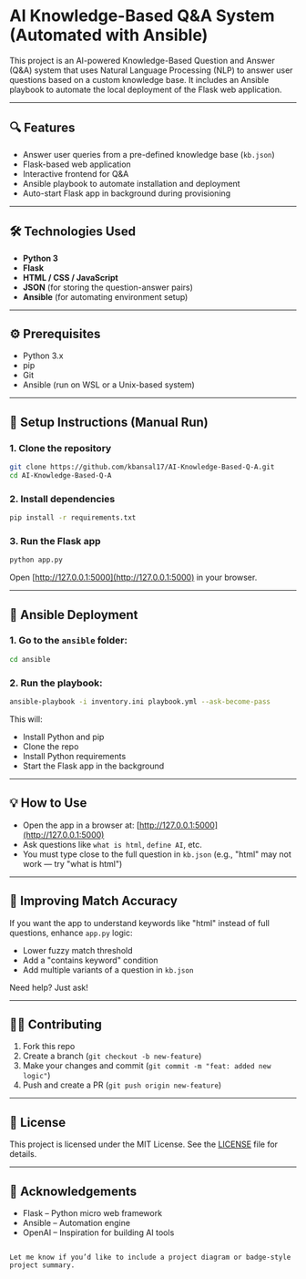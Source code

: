 # AI Knowledge-Based Q&A System (Automated with Ansible)

This project is an AI-powered Knowledge-Based Question and Answer (Q&A) system that uses Natural Language Processing (NLP) to answer user questions based on a custom knowledge base. It includes an Ansible playbook to automate the local deployment of the Flask web application.

---

## 🔍 Features

- Answer user queries from a pre-defined knowledge base (`kb.json`)
- Flask-based web application
- Interactive frontend for Q&A
- Ansible playbook to automate installation and deployment
- Auto-start Flask app in background during provisioning

---

## 🛠️ Technologies Used

- **Python 3**
- **Flask**
- **HTML / CSS / JavaScript**
- **JSON** (for storing the question-answer pairs)
- **Ansible** (for automating environment setup)

---

## ⚙️ Prerequisites

- Python 3.x
- pip
- Git
- Ansible (run on WSL or a Unix-based system)

---

## 🚀 Setup Instructions (Manual Run)

### 1. Clone the repository

```bash
git clone https://github.com/kbansal17/AI-Knowledge-Based-Q-A.git
cd AI-Knowledge-Based-Q-A
```

### 2. Install dependencies

```bash
pip install -r requirements.txt
```

### 3. Run the Flask app

```bash
python app.py
```

Open [http://127.0.0.1:5000](http://127.0.0.1:5000) in your browser.

---

## 🤖 Ansible Deployment

### 1. Go to the `ansible` folder:

```bash
cd ansible
```

### 2. Run the playbook:

```bash
ansible-playbook -i inventory.ini playbook.yml --ask-become-pass
```

This will:

- Install Python and pip
- Clone the repo
- Install Python requirements
- Start the Flask app in the background

---

## 💡 How to Use

- Open the app in a browser at: [http://127.0.0.1:5000](http://127.0.0.1:5000)
- Ask questions like `what is html`, `define AI`, etc.
- You must type close to the full question in `kb.json` (e.g., "html" may not work — try "what is html")

---

## 🧠 Improving Match Accuracy

If you want the app to understand keywords like "html" instead of full questions, enhance `app.py` logic:

- Lower fuzzy match threshold
- Add a "contains keyword" condition
- Add multiple variants of a question in `kb.json`

Need help? Just ask!

---

## 🧑‍💻 Contributing

1. Fork this repo
2. Create a branch (`git checkout -b new-feature`)
3. Make your changes and commit (`git commit -m "feat: added new logic"`)
4. Push and create a PR (`git push origin new-feature`)

---

## 📄 License

This project is licensed under the MIT License. See the [LICENSE](LICENSE) file for details.

---

## 🙏 Acknowledgements

- Flask – Python micro web framework
- Ansible – Automation engine
- OpenAI – Inspiration for building AI tools
```

Let me know if you’d like to include a project diagram or badge-style project summary.
